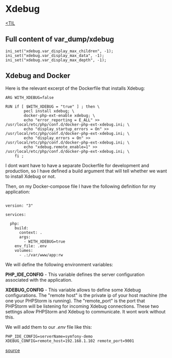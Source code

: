 # Xdebug
[<TIL](Programming.md)

## Full content of var_dump/xdebug
```
ini_set("xdebug.var_display_max_children", -1);
ini_set("xdebug.var_display_max_data", -1);
ini_set("xdebug.var_display_max_depth", -1);
```
## Xdebug and Docker

Here is the relevant excerpt of the Dockerfile that installs Xdebug:

```
ARG WITH_XDEBUG=false

RUN if [ $WITH_XDEBUG = "true" ] ; then \
        pecl install xdebug; \
        docker-php-ext-enable xdebug; \
        echo "error_reporting = E_ALL" >> /usr/local/etc/php/conf.d/docker-php-ext-xdebug.ini; \
        echo "display_startup_errors = On" >> /usr/local/etc/php/conf.d/docker-php-ext-xdebug.ini; \
        echo "display_errors = On" >> /usr/local/etc/php/conf.d/docker-php-ext-xdebug.ini; \
        echo "xdebug.remote_enable=1" >> /usr/local/etc/php/conf.d/docker-php-ext-xdebug.ini; \
    fi ;
```

I dont want have to have a separate Dockerfile for development and production, so I have defined a build argument that will tell whether we want to install Xdebug or not.

Then, on my Docker-compose file I have the following definition for my application:

```

version: "3"

services:

  php:
    build:
      context: .
      args:
        - WITH_XDEBUG=true
    env_file: .env
    volumes:
      - .:/var/www/app:rw
```

We will define the following environment variables:

**PHP_IDE_CONFIG** - This variable defines the server configuration associated with the application.

**XDEBUG_CONFIG** - This variable allows to define some Xdebug configurations. The "remote host" is the private ip of your host machine (the one your PHPStorm is running). The "remote_port" is the port that PHPStorm will be listening for incoming Xdebug connections. These two settings allow PHPStorm and Xdebug to communicate. It wont work without this.

We will add them to our _.env_ file like this:
```
PHP_IDE_CONFIG=serverName=symfony-demo
XDEBUG_CONFIG=remote_host=192.168.1.102 remote_port=9001
```
[source](https://dev.to/brpaz/docker-phpstorm-and-xdebug-the-definitive-guide-14og)
